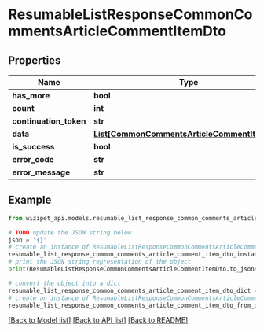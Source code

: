 # ResumableListResponseCommonCommentsArticleCommentItemDto


## Properties

Name | Type | Description | Notes
------------ | ------------- | ------------- | -------------
**has_more** | **bool** |  | [optional] 
**count** | **int** |  | [optional] 
**continuation_token** | **str** |  | [optional] 
**data** | [**List[CommonCommentsArticleCommentItemDto]**](CommonCommentsArticleCommentItemDto.md) |  | [optional] 
**is_success** | **bool** |  | [optional] 
**error_code** | **str** |  | [optional] 
**error_message** | **str** |  | [optional] 

## Example

```python
from wizipet_api.models.resumable_list_response_common_comments_article_comment_item_dto import ResumableListResponseCommonCommentsArticleCommentItemDto

# TODO update the JSON string below
json = "{}"
# create an instance of ResumableListResponseCommonCommentsArticleCommentItemDto from a JSON string
resumable_list_response_common_comments_article_comment_item_dto_instance = ResumableListResponseCommonCommentsArticleCommentItemDto.from_json(json)
# print the JSON string representation of the object
print(ResumableListResponseCommonCommentsArticleCommentItemDto.to_json())

# convert the object into a dict
resumable_list_response_common_comments_article_comment_item_dto_dict = resumable_list_response_common_comments_article_comment_item_dto_instance.to_dict()
# create an instance of ResumableListResponseCommonCommentsArticleCommentItemDto from a dict
resumable_list_response_common_comments_article_comment_item_dto_from_dict = ResumableListResponseCommonCommentsArticleCommentItemDto.from_dict(resumable_list_response_common_comments_article_comment_item_dto_dict)
```
[[Back to Model list]](../README.md#documentation-for-models) [[Back to API list]](../README.md#documentation-for-api-endpoints) [[Back to README]](../README.md)


